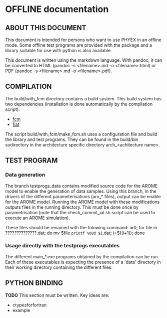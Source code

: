 # OFFLINE documentation

## ABOUT THIS DOCUMENT

This document is intended for persons who want to use PHYEX in an offline mode.
Some offline test programs are provided with the package and a library suitable for use with python is also available.

This document is written using the markdown language. With pandoc, it can be converted to HTML (pandoc -s \<filename\>.md -o \<filename\>.html) or PDF (pandoc -s \<filename\>.md -o \<filename\>.pdf).

## COMPILATION

The build/with\_fcm directory contains a build system.
This build system has two dependencies (installation is done automatically by the compilation script):

  - [fcm](https://metomi.github.io/fcm/doc/user_guide/)
  - [fiat](https://github.com/ecmwf-ifs/fiat)

The script build/with\_fcm/make\_fcm.sh uses a configuration file and build the library and test programs.
They can be found in the build/bin sudirectory in the architecture specific directory arch\_\<achitecture name\>.

## TEST PROGRAM

### Data generation

The branch testprogs\_data contains modified source code for the AROME model to enable the generation of data samples.
Using this branch, in the drivers of the different parameterisations (aro\_\* files), output can be enable for the AROME model.
Running the AROME model with these modifications outputs files in the running directory.
This must be done once by parametrisation (note that the check\_commit\_ial.sh script can be used to execute an AROME simulation).

These files should be renamed with the folowing command:
i=0; for file in ????_??_????????.dat; do mv $file `printf %08d $i`.dat; i=$((i+1)); done

### Usage directly with the testprogs executables

The different main\_\*.exe programs obtained by the compilation can be run. Each of these executables is expecting the presence of a 'data' directory in their working directory containing the different files.

## PYTHON BINDING

**TODO** This section must be written. Key ideas are:

  - ctypesforfortran
  - example
